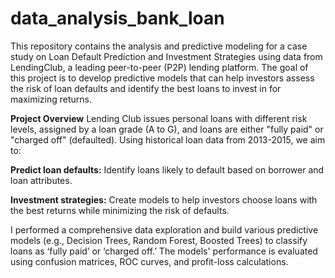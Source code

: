 # data_analysis_bank_loan
This repository contains the analysis and predictive modeling for a case study on Loan Default Prediction and Investment Strategies using data from LendingClub, a leading peer-to-peer (P2P) lending platform. The goal of this project is to develop predictive models that can help investors assess the risk of loan defaults and identify the best loans to invest in for maximizing returns.

**Project Overview**
Lending Club issues personal loans with different risk levels, assigned by a loan grade (A to G), and loans are either "fully paid" or "charged off" (defaulted). Using historical loan data from 2013-2015, we aim to:

**Predict loan defaults:** Identify loans likely to default based on borrower and loan attributes.

**Investment strategies:** Create models to help investors choose loans with the best returns while minimizing the risk of defaults.

I performed a comprehensive data exploration and build various predictive models (e.g., Decision Trees, Random Forest, Boosted Trees) to classify loans as ‘fully paid’ or ‘charged off.’ The models' performance is evaluated using confusion matrices, ROC curves, and profit-loss calculations.
